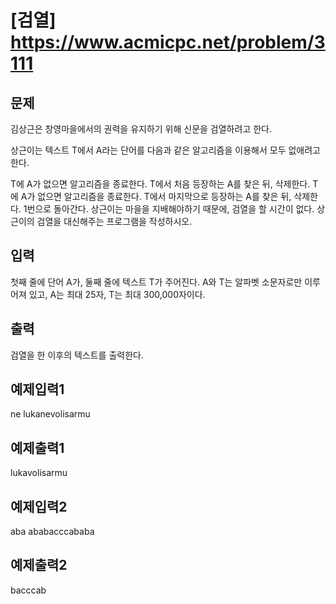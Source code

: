 # [검열] https://www.acmicpc.net/problem/3111

## 문제
김상근은 창영마을에서의 권력을 유지하기 위해 신문을 검열하려고 한다.

상근이는 텍스트 T에서 A라는 단어를 다음과 같은 알고리즘을 이용해서 모두 없애려고 한다.

T에 A가 없으면 알고리즘을 종료한다.
T에서 처음 등장하는 A를 찾은 뒤, 삭제한다.
T에 A가 없으면 알고리즘을 종료한다.
T에서 마지막으로 등장하는 A를 찾은 뒤, 삭제한다.
1번으로 돌아간다.
상근이는 마을을 지배해야하기 때문에, 검열을 할 시간이 없다. 상근이의 검열을 대신해주는 프로그램을 작성하시오. 

## 입력
첫째 줄에 단어 A가, 둘째 줄에 텍스트 T가 주어진다. A와 T는 알파벳 소문자로만 이루어져 있고, A는 최대 25자, T는 최대 300,000자이다.

## 출력
검열을 한 이후의 텍스트를 출력한다.

## 예제입력1
ne
lukanevolisarmu

## 예제출력1
lukavolisarmu

## 예제입력2
aba
ababacccababa

## 예제출력2
bacccab
